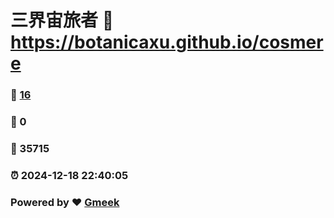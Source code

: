 # 三界宙旅者 :link: https://botanicaxu.github.io/cosmere 
### :page_facing_up: [16](https://botanicaxu.github.io/cosmere/tag.html) 
### :speech_balloon: 0 
### :hibiscus: 35715 
### :alarm_clock: 2024-12-18 22:40:05 
### Powered by :heart: [Gmeek](https://github.com/Meekdai/Gmeek)
